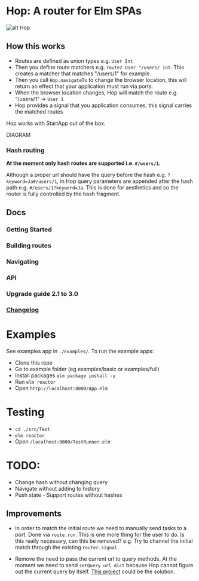 # Hop: A router for Elm SPAs

![alt Hop](https://raw.githubusercontent.com/sporto/hop/master/assets/logo.png)

## How this works

- Routes are defined as union types e.g. `User Int`
- Then you define route matchers e.g. `route2 User "/users/ int`. This creates a matcher that matches "/users/1" for example.
- Then you call `Hop.navigateTo` to change the browser location, this will return an effect that your application must run via ports.
- When the browser location changes, Hop will match the route e.g. "/users/1" -> `User 1`
- Hop provides a signal that you application consumes, this signal carries the matched routes

Hop works with StartApp out of the box.

DIAGRAM

### Hash routing

__At the moment only hash routes are supported i.e. `#/users/1`.__

Although a proper url should have the query before the hash e.g. `?keyword=Ja#/users/1`,
in Hop query parameters are appended after the hash path e.g. `#/users/1?keyword=Ja`. 
This is done for aesthetics and so the router is fully controlled by the hash fragment.

## Docs

### Getting Started
### Building routes
### Navigating
### API
### Upgrade guide 2.1 to 3.0
### [Changelog](./docs/changelog.md)

# Examples

See examples app in `./Examples/`. To run the example apps:

- Clone this repo
- Go to example folder (eg examples/basic or examples/full)
- Install packages `elm package install -y`
- Run `elm reactor`
- Open `http://localhost:8000/App.elm`

# Testing

- `cd ./src/Test`
- `elm reactor`
- Open `/localhost:8000/TestRunner.elm`

# TODO:

- Change hash without changing query
- Navigate without adding to history
- Push state - Support routes without hashes

## Improvements

- In order to match the initial route we need to manually send tasks to a port. Done via `route.run`. This is one more thing for the user to do. Is this really necessary, can this be removed? e.g. Try to channel the initial match through the existing `router.signal`.

- Remove the need to pass the current url to query methods. At the moment we need to send `setQuery url dict` because Hop cannot figure out the current query by itself. [This project](https://github.com/rgrempel/elm-web-api#webapilocation) could be the solution.







